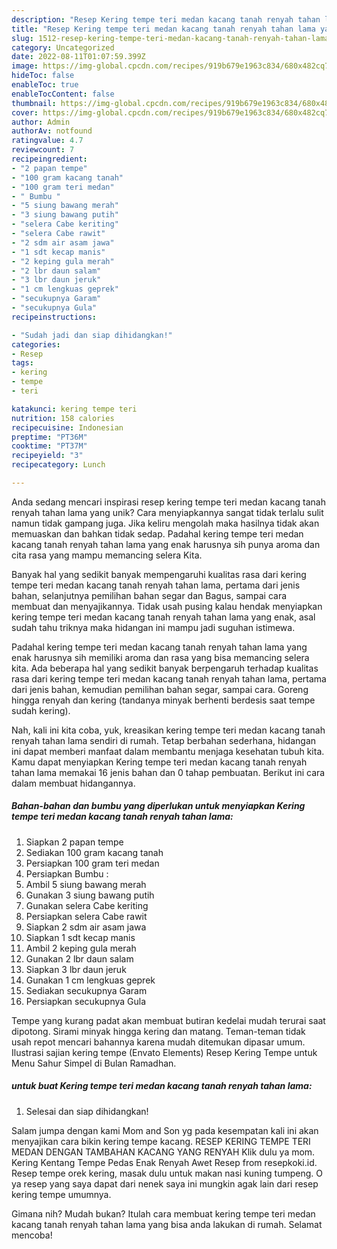 ```yaml
---
description: "Resep Kering tempe teri medan kacang tanah renyah tahan lama yang Bisa Manjain Lidah"
title: "Resep Kering tempe teri medan kacang tanah renyah tahan lama yang Bisa Manjain Lidah"
slug: 1512-resep-kering-tempe-teri-medan-kacang-tanah-renyah-tahan-lama-yang-bisa-manjain-lidah
category: Uncategorized
date: 2022-08-11T01:07:59.399Z
image: https://img-global.cpcdn.com/recipes/919b679e1963c834/680x482cq70/kering-tempe-teri-medan-kacang-tanah-renyah-tahan-lama-foto-resep-utama.jpg
hideToc: false
enableToc: true
enableTocContent: false
thumbnail: https://img-global.cpcdn.com/recipes/919b679e1963c834/680x482cq70/kering-tempe-teri-medan-kacang-tanah-renyah-tahan-lama-foto-resep-utama.jpg
cover: https://img-global.cpcdn.com/recipes/919b679e1963c834/680x482cq70/kering-tempe-teri-medan-kacang-tanah-renyah-tahan-lama-foto-resep-utama.jpg
author: Admin
authorAv: notfound
ratingvalue: 4.7
reviewcount: 7
recipeingredient:
- "2 papan tempe"
- "100 gram kacang tanah"
- "100 gram teri medan"
- " Bumbu "
- "5 siung bawang merah"
- "3 siung bawang putih"
- "selera Cabe keriting"
- "selera Cabe rawit"
- "2 sdm air asam jawa"
- "1 sdt kecap manis"
- "2 keping gula merah"
- "2 lbr daun salam"
- "3 lbr daun jeruk"
- "1 cm lengkuas geprek"
- "secukupnya Garam"
- "secukupnya Gula"
recipeinstructions:

- "Sudah jadi dan siap dihidangkan!"
categories:
- Resep
tags:
- kering
- tempe
- teri

katakunci: kering tempe teri 
nutrition: 158 calories
recipecuisine: Indonesian
preptime: "PT36M"
cooktime: "PT37M"
recipeyield: "3"
recipecategory: Lunch

---
```





Anda sedang mencari inspirasi resep kering tempe teri medan kacang tanah renyah tahan lama yang unik? Cara menyiapkannya sangat tidak terlalu sulit namun tidak gampang juga. Jika keliru mengolah maka hasilnya tidak akan memuaskan dan bahkan tidak sedap. Padahal kering tempe teri medan kacang tanah renyah tahan lama yang enak harusnya sih punya aroma dan cita rasa yang mampu memancing selera Kita.





Banyak hal yang sedikit banyak mempengaruhi kualitas rasa dari kering tempe teri medan kacang tanah renyah tahan lama, pertama dari jenis bahan, selanjutnya pemilihan bahan segar dan Bagus, sampai cara membuat dan menyajikannya. Tidak usah pusing kalau hendak menyiapkan kering tempe teri medan kacang tanah renyah tahan lama yang enak,      asal sudah tahu triknya maka hidangan ini mampu jadi suguhan istimewa.














Padahal kering tempe teri medan kacang tanah renyah tahan lama yang enak harusnya sih memiliki aroma dan rasa yang bisa memancing selera kita. Ada beberapa hal yang sedikit banyak berpengaruh terhadap kualitas rasa dari kering tempe teri medan kacang tanah renyah tahan lama, pertama dari jenis bahan, kemudian pemilihan bahan segar, sampai cara. Goreng hingga renyah dan kering (tandanya minyak berhenti berdesis saat tempe sudah kering).






Nah, kali ini kita coba, yuk, kreasikan kering tempe teri medan kacang tanah renyah tahan lama sendiri di rumah. Tetap berbahan sederhana, hidangan ini dapat memberi manfaat dalam membantu menjaga kesehatan tubuh kita. Kamu dapat menyiapkan Kering tempe teri medan kacang tanah renyah tahan lama memakai 16 jenis bahan dan 0 tahap pembuatan. Berikut ini cara dalam membuat hidangannya.

<!--inarticleads1-->

##### Bahan-bahan dan bumbu yang diperlukan untuk menyiapkan Kering tempe teri medan kacang tanah renyah tahan lama:

1. Siapkan 2 papan tempe
1. Sediakan 100 gram kacang tanah
1. Persiapkan 100 gram teri medan
1. Persiapkan  Bumbu :
1. Ambil 5 siung bawang merah
1. Gunakan 3 siung bawang putih
1. Gunakan selera Cabe keriting
1. Persiapkan selera Cabe rawit
1. Siapkan 2 sdm air asam jawa
1. Siapkan 1 sdt kecap manis
1. Ambil 2 keping gula merah
1. Gunakan 2 lbr daun salam
1. Siapkan 3 lbr daun jeruk
1. Gunakan 1 cm lengkuas geprek
1. Sediakan secukupnya Garam
1. Persiapkan secukupnya Gula


Tempe yang kurang padat akan membuat butiran kedelai mudah terurai saat dipotong. Sirami minyak hingga kering dan matang. Teman-teman tidak usah repot mencari bahannya karena mudah ditemukan dipasar umum. Ilustrasi sajian kering tempe (Envato Elements) Resep Kering Tempe untuk Menu Sahur Simpel di Bulan Ramadhan. 

<!--inarticleads2-->

#####  untuk buat Kering tempe teri medan kacang tanah renyah tahan lama:


1. Selesai dan siap dihidangkan!

Salam jumpa dengan kami Mom and Son yg pada kesempatan kali ini akan menyajikan cara bikin kering tempe kacang. RESEP KERING TEMPE TERI MEDAN DENGAN TAMBAHAN KACANG YANG RENYAH Klik dulu ya mom. Kering Kentang Tempe Pedas Enak Renyah Awet Resep from resepkoki.id. Resep tempe orek kering, masak dulu untuk makan nasi kuning tumpeng. O ya resep yang saya dapat dari nenek saya ini mungkin agak lain dari resep kering tempe umumnya. 

Gimana nih? Mudah bukan? Itulah cara membuat kering tempe teri medan kacang tanah renyah tahan lama yang bisa anda lakukan di rumah. Selamat mencoba!
